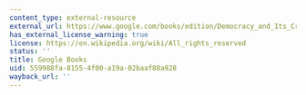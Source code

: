 ```yaml
---
content_type: external-resource
external_url: https://www.google.com/books/edition/Democracy_and_Its_Critics/VGLYxulu19cC?hl=en&gbpv=1
has_external_license_warning: true
license: https://en.wikipedia.org/wiki/All_rights_reserved
status: ''
title: Google Books
uid: 559988fa-8155-4f00-a19a-02baaf88a928
wayback_url: ''
---
```

